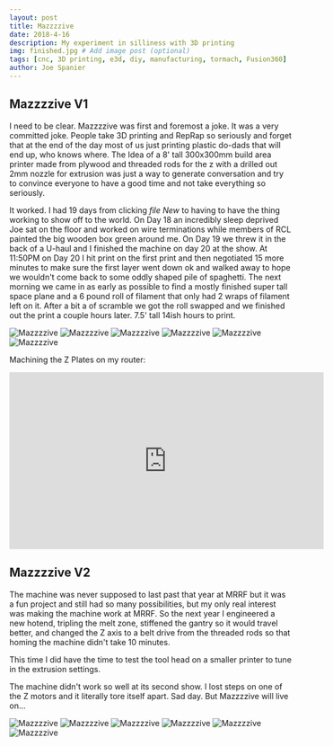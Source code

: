 ```yaml
---
layout: post
title: Mazzzzive
date: 2018-4-16
description: My experiment in silliness with 3D printing
img: finished.jpg # Add image post (optional)
tags: [cnc, 3D printing, e3d, diy, manufacturing, tormach, Fusion360]
author: Joe Spanier
---
```



Mazzzzive V1
-----
I need to be clear. Mazzzzive was first and foremost a joke. It was a very committed joke. People take 3D printing and RepRap so seriously and forget that at the end of the day most of us just printing plastic do-dads that will end up, who knows where. The Idea of a 8' tall 300x300mm build area printer made from plywood and threaded rods for the z with a drilled out 2mm nozzle for extrusion was just a way to generate conversation and try to convince everyone to have a good time and not take everything so seriously.

It worked. I had 19 days from clicking *file New* to having to have the thing working to show off to the world. On Day 18 an incredibly sleep deprived Joe sat on the floor and worked on wire terminations while members of RCL painted the big wooden box green around me. On Day 19 we threw it in the back of a U-haul and I finished the machine on day 20 at the show. At 11:50PM on Day 20 I hit print on the first print and then negotiated 15 more minutes to make sure the first layer went down ok and walked away to hope we wouldn't come back to some oddly shaped pile of spaghetti. The next morning we came in as early as possible to find a mostly finished super tall space plane and a 6 pound roll of filament that only had 2 wraps of filament left on it. After a bit a of scramble we got the roll swapped and we finished out the print a couple hours later. 7.5' tall 14ish hours to print.

![Mazzzzive](/assets/img/Mazz1/box-col.jpg)
![Mazzzzive](/assets/img/Mazz1/nozzle1.jpg)
![Mazzzzive](/assets/img/Mazz1/packed.jpg)
![Mazzzzive](/assets/img/Mazz1/pre-wiring.jpg)
![Mazzzzive](/assets/img/Mazz1/mid.jpg)
![Mazzzzive](/assets/img/Mazz1/finished.jpg)


Machining the Z Plates on my router:

<iframe width="560" height="315" src="https://www.youtube.com/embed/lbu-YCb71mY" frameborder="0" allow="accelerometer; autoplay; encrypted-media; gyroscope; picture-in-picture" allowfullscreen></iframe>


Mazzzzive V2
-----

The machine was never supposed to last past that year at MRRF but it was a fun project and still had so many possibilities, but my only real interest was making the machine work at MRRF. So the next year I engineered a new hotend, tripling the melt zone, stiffened the gantry so it would travel better, and changed the Z axis to a belt drive from the threaded rods so that homing the machine didn't take 10 minutes.

This time I did have the time to test the tool head on a smaller printer to tune in the extrusion settings.

The machine didn't work so well at its second show. I lost steps on one of the Z motors and it literally tore itself apart. Sad day. But Mazzzzive will live on...

![Mazzzzive](/assets/img/Mazz2/belts.jpg)
![Mazzzzive](/assets/img/Mazz2/firstop.jpg)
![Mazzzzive](/assets/img/Mazz2/secondop.jpg)
![Mazzzzive](/assets/img/Mazz2/longmelt.jpg)
![Mazzzzive](/assets/img/Mazz2/wirenest.jpg)
![Mazzzzive](/assets/img/Mazz2/vase.jpg)
